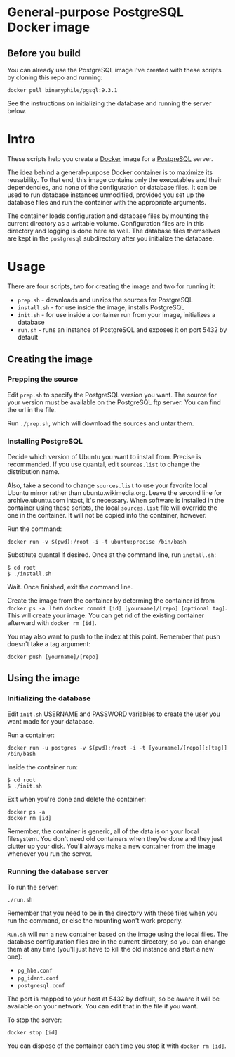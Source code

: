 # General-purpose PostgreSQL Docker image

## Before you build

You can already use the PostgreSQL image I've created with these scripts
by cloning this repo and running:

    docker pull binaryphile/pgsql:9.3.1

See the instructions on initializing the database and running the server
below.

# Intro

These scripts help you create a [Docker] image for a [PostgreSQL]
server.

The idea behind a general-purpose Docker container is to maximize its
reusability.  To that end, this image contains only the executables and
their dependencies, and none of the configuration or database files.  It
can be used to run database instances unmodified, provided you set up
the database files and run the container with the appropriate arguments.

The container loads configuration and database files by mounting the
current directory as a writable volume.  Configuration files are in this
directory and logging is done here as well.  The database files
themselves are kept in the `postgresql` subdirectory after you
initialize the database.

# Usage

There are four scripts, two for creating the image and two for running
it:

- `prep.sh` - downloads and unzips the sources for PostgreSQL
- `install.sh` - for use inside the image, installs PostgreSQL
- `init.sh` - for use inside a container run from your image,
initializes a database
- `run.sh` - runs an instance of PostgreSQL and exposes it on port 5432
by default

## Creating the image

### Prepping the source

Edit `prep.sh` to specify the PostgreSQL version you want.  The source
for your version must be available on the PostgreSQL ftp server.  You
can find the url in the file.

Run `./prep.sh`, which will download the sources and untar them.

### Installing PostgreSQL

Decide which version of Ubuntu you want to install from.  Precise is
recommended.  If you use quantal, edit `sources.list` to change the
distribution name.

Also, take a second to change `sources.list` to use your favorite local
Ubuntu mirror rather than ubuntu.wikimedia.org.  Leave the second line
for archive.ubuntu.com intact, it's necessary.  When software is
installed in the container using these scripts, the local `sources.list`
file will override the one in the container.  It will not be copied into
the container, however.

Run the command:

    docker run -v $(pwd):/root -i -t ubuntu:precise /bin/bash

Substitute quantal if desired.  Once at the command line, run
`install.sh`:

    $ cd root
    $ ./install.sh

Wait.  Once finished, exit the command line.

Create the image from the container by determing the container id from
`docker ps -a`.  Then `docker commit [id] [yourname]/[repo] [optional
tag]`.  This will create your image.  You can get rid of the existing
container afterward with `docker rm [id]`.

You may also want to push to the index at this point.  Remember that
push doesn't take a tag argument:

    docker push [yourname]/[repo]

## Using the image

### Initializing the database

Edit `init.sh` USERNAME and PASSWORD variables to create the user you
want made for your database.

Run a container:

    docker run -u postgres -v $(pwd):/root -i -t [yourname]/[repo][:[tag]] /bin/bash

Inside the container run:

    $ cd root
    $ ./init.sh

Exit when you're done and delete the container:

    docker ps -a
    docker rm [id]

Remember, the container is generic, all of the data is on your local
filesystem.  You don't need old containers when they're done and they just
clutter up your disk.  You'll always make a new container from the image
whenever you run the server.

### Running the database server

To run the server:

    ./run.sh

Remember that you need to be in the directory with these files when you
run the command, or else the mounting won't work properly.

`Run.sh` will run a new container based on the image using the local
files.  The database configuration files are in the current directory,
so you can change them at any time (you'll just have to kill the old
instance and start a new one):

- `pg_hba.conf`
- `pg_ident.conf`
- `postgresql.conf`

The port is mapped to your host at 5432 by default, so be aware it will
be available on your network.  You can edit that in the file if you
want.

To stop the server:

    docker stop [id]

You can dispose of the container each time you stop it with `docker rm
[id]`.

[Docker]: http://docker.io/
[PostgreSQL]: http://www.postgresql.org/
